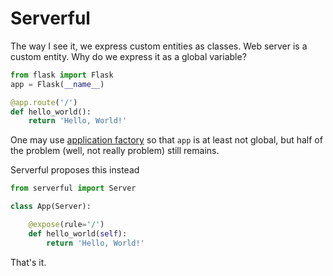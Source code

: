 # Serverful

The way I see it, we express custom entities as classes.  Web server is a custom entity.  Why do we express it as a global variable?

```python
from flask import Flask
app = Flask(__name__)

@app.route('/')
def hello_world():
    return 'Hello, World!'
```

One may use [application factory](https://flask.palletsprojects.com/en/1.1.x/patterns/appfactories/) so that `app` is at least not global, but half of the problem (well, not really problem) still remains.

Serverful proposes this instead

```python
from serverful import Server

class App(Server):

    @expose(rule='/')
    def hello_world(self):
        return 'Hello, World!'
```

That's it.
